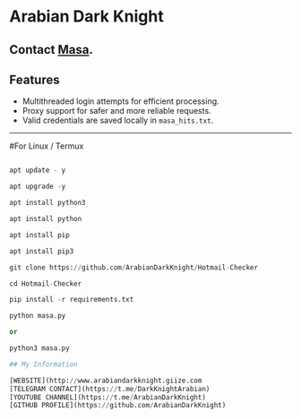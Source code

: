 # Arabian Dark Knight

Contact [Masa](https://t.me/DarkKnightArabian).
---
## Features
- Multithreaded login attempts for efficient processing.
- Proxy support for safer and more reliable requests.
- Valid credentials are saved locally in `masa_hits.txt`.
---

#For Linux / Termux

```python

apt update - y

apt upgrade -y

apt install python3

apt install python

apt install pip

apt install pip3

git clone https://github.com/ArabianDarkKnight/Hotmail-Checker

cd Hotmail-Checker

pip install -r requirements.txt

python masa.py

or 

python3 masa.py

## My Information

[WEBSITE](http://www.arabiandarkknight.giize.com
[TELEGRAM CONTACT](https://t.me/DarkKnightArabian)
[YOUTUBE CHANNEL](https://t.me/ArabianDarkKnight)
[GITHUB PROFILE](https://github.com/ArabianDarkKnight)
